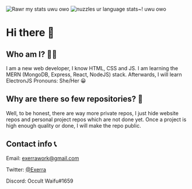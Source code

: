 ![Rawr my stats uwu owo](https://github-readme-stats.vercel.app/api?username=Exerra&show_icons=true&theme=tokyonight)
![nuzzles ur language stats~! uwu owo](https://github-readme-stats.vercel.app/api/top-langs/?username=Exerra&layout=compact)
# Hi there 👋
## Who am I? 🙋‍♀️
I am a new web developer, I know HTML, CSS and JS. I am learning the MERN (MongoDB, Express, React, NodeJS) stack. Afterwards, I will learn ElectronJS
Pronouns: She/Her 😀
## Why are there so few repositories? 🤔
Well, to be honest, there are way more private repos, I just hide website repos and personal project repos which are not done yet. Once a project is high enough quality or done, I will make the repo public.
## Contact info 📞
Email: [exerrawork@gmail.com](mailto:exerrawork@gmail.com)

Twitter: [@Exerra](https://twitter.com/exerra)

Discord: Occult Waifu#1659

